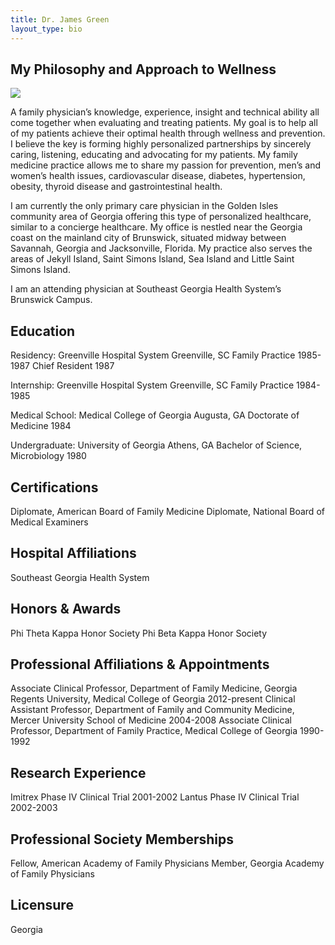 ```yaml
---
title: Dr. James Green
layout_type: bio
---
```

## My Philosophy and Approach to Wellness

![](/images/drgreene.jpg)

A family physician’s knowledge, experience, insight and technical ability all come together when evaluating and treating patients. My goal is to help all of my patients achieve their optimal health through wellness and prevention. I believe the key is forming highly personalized partnerships by sincerely caring, listening, educating and advocating for my patients. My family medicine practice allows me to share my passion for prevention, men’s and women’s health issues, cardiovascular disease, diabetes, hypertension, obesity, thyroid disease and gastrointestinal health.

I am currently the only primary care physician in the Golden Isles community area of Georgia offering this type of personalized healthcare, similar to a concierge healthcare. My office is nestled near the Georgia coast on the mainland city of Brunswick, situated midway between Savannah, Georgia and Jacksonville, Florida. My practice also serves the areas of Jekyll Island, Saint Simons Island, Sea Island and Little Saint Simons Island.

I am an attending physician at Southeast Georgia Health System’s Brunswick Campus.

## Education

Residency:
Greenville Hospital System
Greenville, SC
Family Practice 1985-1987
Chief Resident 1987

Internship:
Greenville Hospital System
Greenville, SC
Family Practice 1984-1985

Medical School:
Medical College of Georgia
Augusta, GA
Doctorate of Medicine 1984

Undergraduate:
University of Georgia
Athens, GA
Bachelor of Science, Microbiology 1980

## Certifications

Diplomate, American Board of Family Medicine
Diplomate, National Board of Medical Examiners

## Hospital Affiliations

Southeast Georgia Health System

## Honors & Awards

Phi Theta Kappa Honor Society
Phi Beta Kappa Honor Society

## Professional Affiliations & Appointments

Associate Clinical Professor, Department of Family Medicine, Georgia Regents University, Medical College of Georgia 2012-present
Clinical Assistant Professor, Department of Family and Community Medicine, Mercer University School of Medicine 2004-2008
Associate Clinical Professor, Department of Family Practice, Medical College of Georgia 1990-1992

## Research Experience

Imitrex Phase IV Clinical Trial 2001-2002
Lantus Phase IV Clinical Trial 2002-2003

## Professional Society Memberships

Fellow, American Academy of Family Physicians
Member, Georgia Academy of Family Physicians

## Licensure

Georgia
